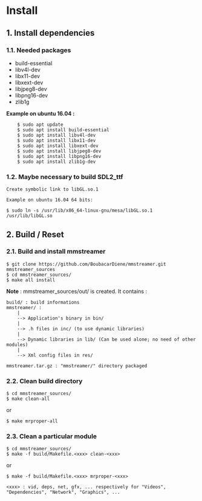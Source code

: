 # Install

## 1. Install dependencies

### 1.1. Needed packages

- build-essential
- libv4l-dev
- libx11-dev
- libxext-dev
- libjpeg8-dev
- libpng16-dev
- zlib1g

**Example on ubuntu 16.04 :**
```
    $ sudo apt update
    $ sudo apt install build-essential
    $ sudo apt install libv4l-dev
    $ sudo apt install libx11-dev
    $ sudo apt install libxext-dev
    $ sudo apt install libjpeg8-dev
    $ sudo apt install libpng16-dev
    $ sudo apt install zlib1g-dev
```

### 1.2. Maybe necessary to build SDL2_ttf
```
Create symbolic link to libGL.so.1

Example on ubuntu 16.04 64 bits:

$ sudo ln -s /usr/lib/x86_64-linux-gnu/mesa/libGL.so.1 /usr/lib/libGL.so
```

## 2. Build / Reset

### 2.1. Build and install mmstreamer
```
$ git clone https://github.com/BoubacarDiene/mmstreamer.git mmstreamer_sources
$ cd mmstreamer_sources/
$ make all install
```

**Note** : mmstreamer_sources/out/ is created. It contains :
```
build/ : build informations
mmstreamer/ :
    |
    --> Application's binary in bin/
    |
    --> .h files in inc/ (to use dynamic libraries)
    |
    --> Dynamic libraries in lib/ (Can be used alone; no need of other modules)
    |
    --> Xml config files in res/

mmstreamer.tar.gz : "mmstreamer/" directory packaged
```

### 2.2. Clean build directory
```
$ cd mmstreamer_sources/
$ make clean-all
```
or
```
$ make mrproper-all
```

### 2.3. Clean a particular module
```
$ cd mmstreamer_sources/
$ make -f build/Makefile.<xxx> clean-<xxx>
```
or
```
$ make -f build/Makefile.<xxx> mrproper-<xxx>

<xxx> : vid, deps, net, gfx, ... respectively for "Videos", "Dependencies", "Network", "Graphics", ...
```
